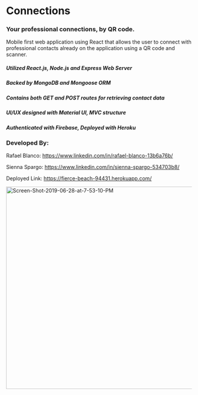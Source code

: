 # Connections

### Your professional connections, by QR code.
Mobile first web application using React that allows the user to connect with professional contacts already on the application using a QR code and scanner. 

##### Utilized React.js, Node.js and Express Web Server
##### Backed by MongoDB and Mongoose ORM
##### Contains both GET and POST routes for retrieving contact data
##### UI/UX designed with Material UI, MVC structure
##### Authenticated with Firebase, Deployed with Heroku

### Developed By:

Rafael Blanco: https://www.linkedin.com/in/rafael-blanco-13b6a76b/

Sienna Spargo: https://www.linkedin.com/in/sienna-spargo-534703b8/

Deployed Link: https://fierce-beach-94431.herokuapp.com/


<p align="left">
  <a href="https://fierce-beach-94431.herokuapp.com/"> <img src="https://i.ibb.co/XD0Sv0Y/Screen-Shot-2019-06-28-at-7-53-10-PM.jpg" alt="Screen-Shot-2019-06-28-at-7-53-10-PM" width="550" title="homepage"></a>
</p>
